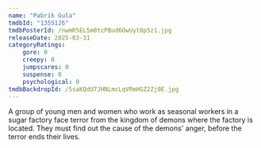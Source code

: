 ```yaml
---
name: "Pabrik Gula"
tmdbId: "1355126"
tmdbPosterId: /nwmR5EL5m8tcPBud6OwUyt8p5z1.jpg
releaseDate: 2025-03-31
categoryRatings:
    gore: 0
    creepy: 0
    jumpscares: 0
    suspense: 0
    psychological: 0
tmdbBackdropId: /5saKQdU7JHNLmcLqVRmHGZ2Zj0E.jpg
---
```

A group of young men and women who work as seasonal workers in a sugar factory face terror from the kingdom of demons where the factory is located. They must find out the cause of the demons' anger, before the terror ends their lives.
